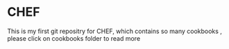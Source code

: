 # CHEF
This is my first git repositry for CHEF, which contains so many cookbooks , please click on cookbooks folder to read more 

